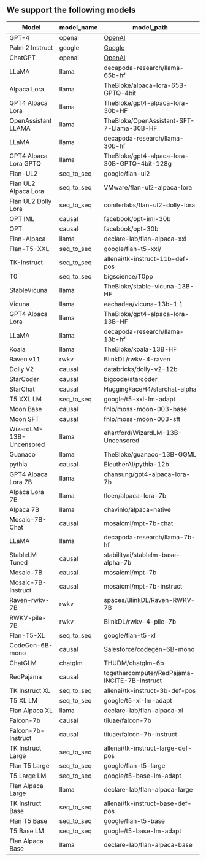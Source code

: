 ## We support the following models

| Model                  |            model_name                | model_path                                                       |
|-----------------------------|----------------------------|------------------------------------------------------------------|
| GPT-4                       |       openai                     | [OpenAI](https://openai.com/gpt-4)                               |
| Palm 2 Instruct             |       google                     | [Google](https://ai.google/static/documents/palm2techreport.pdf) |
| ChatGPT                     |       openai                     | [OpenAI](https://chat.openai.com)                                |
| LLaMA                       |       llama                     | decapoda-research/llama-65b-hf                                   |
| Alpaca Lora                 |       llama                     | TheBloke/alpaca-lora-65B-GPTQ-4bit                               |
| GPT4 Alpaca Lora            |       llama                     | TheBloke/gpt4-alpaca-lora-30b-HF                                 |
| OpenAssistant LLAMA         |       llama                     | TheBloke/OpenAssistant-SFT-7-Llama-30B-HF                        |
| LLaMA                       |       llama                     | decapoda-research/llama-30b-hf                                   |
| GPT4 Alpaca Lora GPTQ       |       llama                     | TheBloke/gpt4-alpaca-lora-30B-GPTQ-4bit-128g                      |
| Flan-UL2                    |       seq_to_seq                     | google/flan-ul2                                                  |
| Flan UL2 Alpaca Lora        |       seq_to_seq                     | VMware/flan-ul2-alpaca-lora                                       |
| Flan UL2 Dolly Lora         |       seq_to_seq                     | coniferlabs/flan-ul2-dolly-lora                                   |
| OPT IML                     |       causal                     | facebook/opt-iml-30b                                              |
| OPT                         |       causal                     | facebook/opt-30b                                                  |
| Flan-Alpaca                 |       llama                     | declare-lab/flan-alpaca-xxl                                       |
| Flan-T5-XXL                 |       seq_to_seq                     | google/flan-t5-xxl/                                     |
| TK-Instruct                 |       seq_to_seq                     | allenai/tk-instruct-11b-def-pos                                   |
| T0                          |       seq_to_seq                     | bigscience/T0pp                                                   |
| StableVicuna                |       llama                     | TheBloke/stable-vicuna-13B-HF                                     |
| Vicuna                      |       llama                     | eachadea/vicuna-13b-1.1                                           |
| GPT4 Alpaca Lora            |       llama                     | TheBloke/gpt4-alpaca-lora-13B-HF                                  |
| LLaMA                       |       llama                     | decapoda-research/llama-13b-hf                                    |
| Koala                       |       llama                     | TheBloke/koala-13B-HF                                             |
| Raven v11                   |       rwkv                     | BlinkDL/rwkv-4-raven                                              |
| Dolly V2                    |       causal                     | databricks/dolly-v2-12b                                           |
| StarCoder                   |       causal                     | bigcode/starcoder                                                 |
| StarChat                    |        causal                    | HuggingFaceH4/starchat-alpha                                      |
| T5 XXL LM                   |        seq_to_seq                    | google/t5-xxl-lm-adapt                                            |
| Moon Base                   |        causal                    | fnlp/moss-moon-003-base                                           |
| Moon SFT                    |        causal                    | fnlp/moss-moon-003-sft                                            |
| WizardLM-13B-Uncensored      |       llama                     | ehartford/WizardLM-13B-Uncensored                                  |
| Guanaco                     |        llama                    | TheBloke/guanaco-13B-GGML                                         |
| pythia                      |        causal                    | EleutherAI/pythia-12b                                              |
| GPT4 Alpaca Lora 7B         |        llama                    | chansung/gpt4-alpaca-lora-7b                                       |
| Alpaca Lora 7B              |     llama                   | tloen/alpaca-lora-7b                                               |
| Alpaca 7B                   |         llama                   | chavinlo/alpaca-native                                             |
| Mosaic-7B-Chat              |        causal                    | mosaicml/mpt-7b-chat                                               |
| LLaMA                       |        llama                    | decapoda-research/llama-7b-hf                                      |
| StableLM Tuned              |      causal                      | stabilityai/stablelm-base-alpha-7b                                 |
| Mosaic-7B                   |      causal                      | mosaicml/mpt-7b                                                    |
| Mosaic-7B-Instruct          |      causal                      | mosaicml/mpt-7b-instruct                                           |
| Raven-rwkv-7B               |      rwkv                      | spaces/BlinkDL/Raven-RWKV-7B                                       |
| RWKV-pile-7B                |      rwkv                      | BlinkDL/rwkv-4-pile-7b                                             |
| Flan-T5-XL                  |      seq_to_seq                      | google/flan-t5-xl                                                  |
| CodeGen-6B-mono             |       causal                     | Salesforce/codegen-6B-mono                                         |
| ChatGLM                     |        chatglm                    | THUDM/chatglm-6b                                                   |
| RedPajama                   |        causal                    | togethercomputer/RedPajama-INCITE-7B-Instruct                      |
| TK Instruct XL              |        seq_to_seq                    | allenai/tk-instruct-3b-def-pos                                     |
| T5 XL LM                    |         seq_to_seq                   | google/t5-xl-lm-adapt                                              |
| Flan Alpaca XL              |         llama                   | declare-lab/flan-alpaca-xl                                         |
| Falcon-7b                   |         causal                   | tiiuae/falcon-7b                                                   |
| Falcon-7b-Instruct          |         causal                   | tiiuae/falcon-7b-instruct                                          |
| TK Instruct Large           |         seq_to_seq                   | allenai/tk-instruct-large-def-pos                                  |
| Flan T5 Large               |          seq_to_seq                  | google/flan-t5-large                                               |
| T5 Large LM                 |         seq_to_seq                   | google/t5-base-lm-adapt                                            |
| Flan Alpaca Large           |        llama                    | declare-lab/flan-alpaca-large                                      |
| TK Instruct Base            |          seq_to_seq                  | allenai/tk-instruct-base-def-pos                                   |
| Flan T5 Base                |            seq_to_seq                | google/flan-t5-base                                                |
| T5 Base LM                  |           seq_to_seq                 | google/t5-base-lm-adapt                                            |
| Flan Alpaca Base            |         llama                   | declare-lab/flan-alpaca-base                                       |

